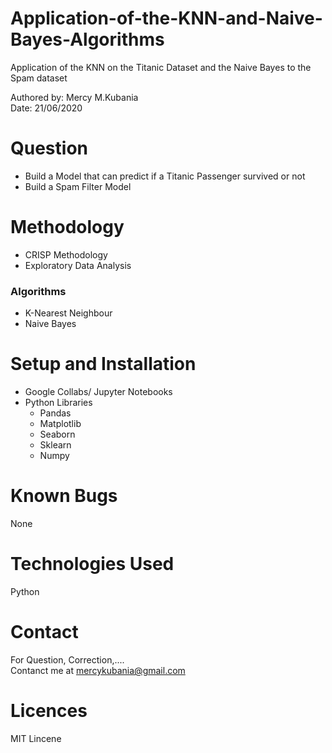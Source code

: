 # Application-of-the-KNN-and-Naive-Bayes-Algorithms

Application of the KNN on the Titanic Dataset and the Naive Bayes to the
Spam dataset<br/>

Authored by: Mercy M.Kubania  <br/>
Date: 21/06/2020

# Question  <br/>
  - Build a Model that can predict if a Titanic Passenger survived or not <br/>
  - Build a Spam Filter Model

# Methodology
- CRISP Methodology  <br />
- Exploratory Data Analysis

### Algorithms <br/>
  - K-Nearest Neighbour <br/>
  - Naive Bayes
  
# Setup and Installation
- Google Collabs/ Jupyter Notebooks <br />
- Python Libraries
   - Pandas
   - Matplotlib
   - Seaborn
   - Sklearn
   - Numpy
 
 # Known Bugs
 None
 
 # Technologies Used
 Python
 
 # Contact
 For Question, Correction,....  <br />
 Contanct me at mercykubania@gmail.com
 
 # Licences
 MIT Lincene
   
